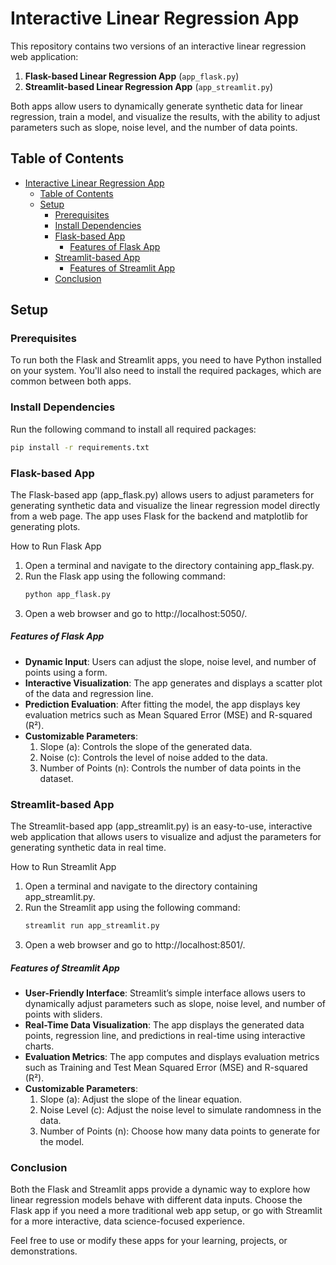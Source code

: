 # Interactive Linear Regression App

This repository contains two versions of an interactive linear regression web application:
1. **Flask-based Linear Regression App** (`app_flask.py`)
2. **Streamlit-based Linear Regression App** (`app_streamlit.py`)

Both apps allow users to dynamically generate synthetic data for linear regression, train a model, and visualize the results, with the ability to adjust parameters such as slope, noise level, and the number of data points.

## Table of Contents

- [Interactive Linear Regression App](#interactive-linear-regression-app)
  - [Table of Contents](#table-of-contents)
  - [Setup](#setup)
    - [Prerequisites](#prerequisites)
    - [Install Dependencies](#install-dependencies)
    - [Flask-based App](#flask-based-app)
        - [Features of Flask App](#features-of-flask-app)
    - [Streamlit-based App](#streamlit-based-app)
        - [Features of Streamlit App](#features-of-streamlit-app)
    - [Conclusion](#conclusion)
  
## Setup

### Prerequisites

To run both the Flask and Streamlit apps, you need to have Python installed on your system. You'll also need to install the required packages, which are common between both apps.

### Install Dependencies

Run the following command to install all required packages:
```bash
pip install -r requirements.txt
```

### Flask-based App

The Flask-based app (app_flask.py) allows users to adjust parameters for generating synthetic data and visualize the linear regression model directly from a web page. The app uses Flask for the backend and matplotlib for generating plots.

How to Run Flask App
1.	Open a terminal and navigate to the directory containing app_flask.py.
2.	Run the Flask app using the following command:
    ```python
    python app_flask.py
    ```
3.	Open a web browser and go to http://localhost:5050/.

##### Features of Flask App

- **Dynamic Input**: Users can adjust the slope, noise level, and number of points using a form.
- **Interactive Visualization**: The app generates and displays a scatter plot of the data and regression line.
- **Prediction Evaluation**: After fitting the model, the app displays key evaluation metrics such as Mean Squared Error (MSE) and R-squared (R²).
- **Customizable Parameters**:
    1. Slope (a): Controls the slope of the generated data.
    2. Noise (c): Controls the level of noise added to the data.
    3. Number of Points (n): Controls the number of data points in the dataset.

### Streamlit-based App

The Streamlit-based app (app_streamlit.py) is an easy-to-use, interactive web application that allows users to visualize and adjust the parameters for generating synthetic data in real time.

How to Run Streamlit App
1. Open a terminal and navigate to the directory containing app_streamlit.py.
2. Run the Streamlit app using the following command:
    ```bash
    streamlit run app_streamlit.py
    ```
3. Open a web browser and go to http://localhost:8501/.

##### Features of Streamlit App
- **User-Friendly Interface**: Streamlit’s simple interface allows users to dynamically adjust parameters such as slope, noise level, and number of points with sliders.
- **Real-Time Data Visualization**: The app displays the generated data points, regression line, and predictions in real-time using interactive charts.
- **Evaluation Metrics**: The app computes and displays evaluation metrics such as Training and Test Mean Squared Error (MSE) and R-squared (R²).
- **Customizable Parameters**:
  1. Slope (a): Adjust the slope of the linear equation.
  2. Noise Level (c): Adjust the noise level to simulate randomness in the data.
  3. Number of Points (n): Choose how many data points to generate for the model.


### Conclusion

Both the Flask and Streamlit apps provide a dynamic way to explore how linear regression models behave with different data inputs. Choose the Flask app if you need a more traditional web app setup, or go with Streamlit for a more interactive, data science-focused experience.

Feel free to use or modify these apps for your learning, projects, or demonstrations.